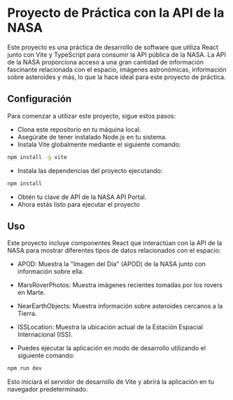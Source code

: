 # Proyecto de Práctica con la API de la NASA

Este proyecto es una práctica de desarrollo de software que utiliza React junto con Vite y TypeScript para consumir la API pública de la NASA. La API de la NASA proporciona acceso a una gran cantidad de información fascinante relacionada con el espacio, imágenes astronómicas, información sobre asteroides y más, lo que la hace ideal para este proyecto de práctica.

## Configuración

Para comenzar a utilizar este proyecto, sigue estos pasos:

- Clona este repositorio en tu máquina local.
- Asegúrate de tener instalado Node.js en tu sistema.
- Instala Vite globalmente mediante el siguiente comando:

```bash
npm install -g vite
```

- Instala las dependencias del proyecto ejecutando:
```bash
npm install
```

- Obtén tu clave de API de la NASA API Portal.
- Ahora estás listo para ejecutar el proyecto

## Uso

Este proyecto incluye componentes React que interactúan con la API de la NASA para mostrar diferentes tipos de datos relacionados con el espacio:

- APOD: Muestra la "Imagen del Día" (APOD) de la NASA junto con información sobre ella.
- MarsRoverPhotos: Muestra imágenes recientes tomadas por los rovers en Marte.
- NearEarthObjects: Muestra información sobre asteroides cercanos a la Tierra.
- ISSLocation: Muestra la ubicación actual de la Estación Espacial Internacional (ISS).

- Puedes ejecutar la aplicación en modo de desarrollo utilizando el siguiente comando:
```bash
npm run dev
```

Esto iniciará el servidor de desarrollo de Vite y abrirá la aplicación en tu navegador predeterminado.
